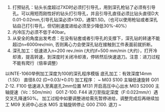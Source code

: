 1. 打预钻孔：钻头长度超过7XD时必须打引导孔，用到深孔枪钻了必须有引导孔。可以用短而刚性好的钻头打引导孔，并且引导孔直径必须比钻头直径D大0.01-0.02mm,引导孔钻深必须≥1XD，通常1.5D。（也可以使用枪钻或者深孔钻自己打引导孔，但切削速度进给必须至少降低30%-40%）
2. 内冷压力必须不低于40bar。
3. 从安全的角度出发考虑：在没有钻套或者引导孔的支撑下，深孔钻的转速不能超过n=6000rev/min, 否则离心力会使深孔钻在接触到工件表面前就折断。
4. 深孔加工：低速进入n=200 rev./min (大约)f=500 mm/min (大约），打开冷却液，提高转速，到深度时关闭冷却液，停转然后快速退刀。注意：进刀过程不能有爬行（倍率调整）

以INTE-1060举例加工深度为100的深孔程序模版
底孔加工：有效深度14mm（1.5D） 直径8.02 (D+0.03/+0.01)
加工程序：
~
M03 S100 主轴低速旋转
G01 Z-12. F100 低速进入至离底孔2mm位置
M131 开启高压中心出水
M03 S2000 主轴提速（Vc：50m/min）
G01 Z-100. F44 进刀至指定深度（F:0.022mm/r）遇交叉孔降速50%。
加工过程中如要调整进给需先暂停进给，调整完成后再继续加工
M09 关闭中心出水
M05 主轴旋转停止
G00 Z100. 退刀
~
